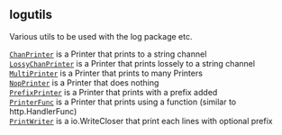 ## logutils

Various utils to be used with the log package etc.

[`ChanPrinter`](chanprinter) is a Printer that prints to a string channel  
[`LossyChanPrinter`](lossychanprinter) is a Printer that prints lossely to a string channel  
[`MultiPrinter`](multiprinter) is a Printer that prints to many Printers  
[`NopPrinter`](nopprinter) is a Printer that does nothing  
[`PrefixPrinter`](prefixprinter) is a Printer that prints with a prefix added  
[`PrinterFunc`](printerfunc) is a Printer that prints using a function (similar to http.HandlerFunc)  
[`PrintWriter`](printwriter) is a io.WriteCloser that print each lines with optional prefix 
